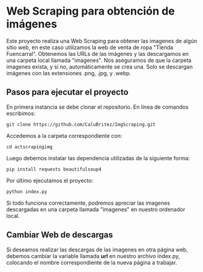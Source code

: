 # Web Scraping para obtención de imágenes

Este proyecto realiza una Web Scraping para obtener las imagenes de algún sitio web, en este caso utilizamos la web de venta de ropa "Tienda Fuencarral".
Obtenemos las URLs de las imágenes y las descargamos en una carpeta local llamada "imagenes". Nos aseguramos de que la carpeta imagenes exista, y si no, automáticamente se crea una. Solo se descargan imágenes con las extensiones .png, .jpg, y .webp.

## Pasos para ejecutar el proyecto

En primera instancia se debe clonar el repositorio. En línea de comandos escribimos:

```
git clone https://github.com/CaluBritez/ImgScraping.git
```
Accedemos a la carpeta correspondiente con:
```
cd actscrapingimg
```
Luego debemos instalar las dependencia utilizadas de la siguiente forma:
```
pip install requests beautifulsoup4
```
Por último ejecutamos el proyecto:
```
python index.py
```
Si todo funciona correctamente, podremos apreciar las imagenes descargadas en una carpeta llamada "imagenes" en nuestro ordenador local.

## Cambiar Web de descargas

Si deseamos realizar las descargas de las imagenes en otra página web, debemos cambiar la variable llamada **url** en nuestro archivo index.py, colocando el nombre correspondiente de la nueva página a trabajar.

